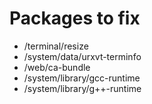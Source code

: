 # Packages to fix

- /terminal/resize
- /system/data/urxvt-terminfo
- /web/ca-bundle
- /system/library/gcc-runtime
- /system/library/g++-runtime
